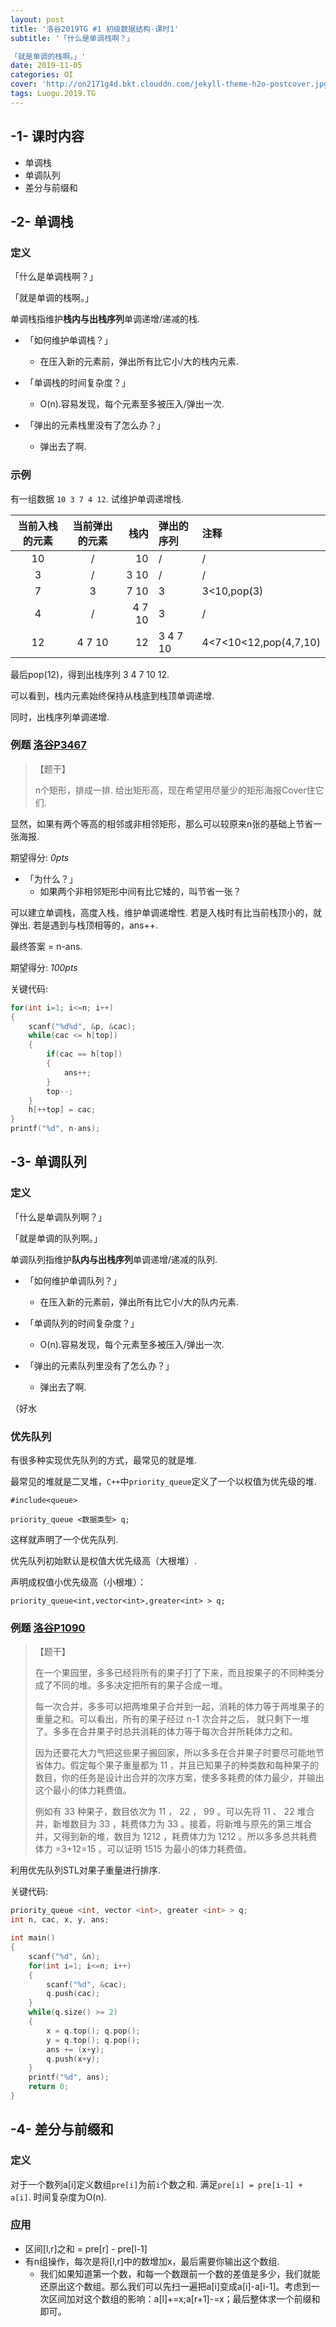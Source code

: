 ```yaml
---
layout: post
title: '洛谷2019TG #1 初级数据结构-课时1'
subtitle: '「什么是单调栈啊？」

「就是单调的栈啊。」'
date: 2019-11-05
categories: OI
cover: 'http://on2171g4d.bkt.clouddn.com/jekyll-theme-h2o-postcover.jpg'
tags: Luogu.2019.TG
---
```



## -1- 课时内容
- 单调栈
- 单调队列
- 差分与前缀和

## -2- 单调栈

### 定义

「什么是单调栈啊？」

「就是单调的栈啊。」

单调栈指维护**栈内与出栈序列**单调递增/递减的栈.

- 「如何维护单调栈？」
    - 在压入新的元素前，弹出所有比它小/大的栈内元素.

- 「单调栈的时间复杂度？」
    - O(n).容易发现，每个元素至多被压入/弹出一次.

- 「弹出的元素栈里没有了怎么办？」
    - 弹出去了啊.

### 示例

有一组数据 `10 3 7 4 12`. 试维护单调递增栈.

当前入栈的元素 | 当前弹出的元素 | 栈内 | 弹出的序列 | 注释
:-: | :-: | -: | :- | :-
10 | / | 10 | / | / 
3 | / | 3 10 | / | /
7 | 3 | 7 10 | 3 | 3<10,pop(3)
4 | / | 4 7 10 | 3 | /
12 | 4 7 10 | 12 | 3 4 7 10 | 4<7<10<12,pop(4,7,10)

最后pop(12)，得到出栈序列 3 4 7 10 12.

可以看到，栈内元素始终保持从栈底到栈顶单调递增.

同时，出栈序列单调递增.

### 例题 [洛谷P3467](https://www.luogu.org/problem/P3467)

>【题干】
>
>n个矩形，排成一排. 给出矩形高，现在希望用尽量少的矩形海报Cover住它们.

显然，如果有两个等高的相邻或非相邻矩形，那么可以较原来n张的基础上节省一张海报.

期望得分: *0pts*

- 「为什么？」
    - 如果两个非相邻矩形中间有比它矮的，叫节省一张？

可以建立单调栈，高度入栈，维护单调递增性. 若是入栈时有比当前栈顶小的，就弹出. 若是遇到与栈顶相等的，ans++.

最终答案 = n-ans.

期望得分: *100pts*

关键代码:
```cpp
for(int i=1; i<=n; i++)
{
    scanf("%d%d", &p, &cac);
    while(cac <= h[top])
    {
        if(cac == h[top])
        {
            ans++;
        }
        top--;
    }
    h[++top] = cac;
}
printf("%d", n-ans);
```

## -3- 单调队列

### 定义

「什么是单调队列啊？」

「就是单调的队列啊。」

单调队列指维护**队内与出栈序列**单调递增/递减的队列.

- 「如何维护单调队列？」
    - 在压入新的元素前，弹出所有比它小/大的队内元素.

- 「单调队列的时间复杂度？」
    - O(n).容易发现，每个元素至多被压入/弹出一次.

- 「弹出的元素队列里没有了怎么办？」
    - 弹出去了啊.

（好水

### 优先队列

有很多种实现优先队列的方式，最常见的就是堆.

最常见的堆就是二叉堆，`C++`中`priority_queue`定义了一个以权值为优先级的堆.

`#include<queue>`

`priority_queue <数据类型> q;`

这样就声明了一个优先队列.

优先队列初始默认是权值大优先级高（大根堆）.

声明成权值小优先级高（小根堆）：

`priority_queue<int,vector<int>,greater<int> > q;`

### 例题 [洛谷P1090](https://www.luogu.org/problem/P1090)

>【题干】
>
>在一个果园里，多多已经将所有的果子打了下来，而且按果子的不同种类分成了不同的堆。多多决定把所有的果子合成一堆。
>
>每一次合并，多多可以把两堆果子合并到一起，消耗的体力等于两堆果子的重量之和。可以看出，所有的果子经过 n-1 次合并之后， 就只剩下一堆了。多多在合并果子时总共消耗的体力等于每次合并所耗体力之和。
>
>因为还要花大力气把这些果子搬回家，所以多多在合并果子时要尽可能地节省体力。假定每个果子重量都为 11 ，并且已知果子的种类数和每种果子的数目，你的任务是设计出合并的次序方案，使多多耗费的体力最少，并输出这个最小的体力耗费值。
>
>例如有 33 种果子，数目依次为 11 ， 22 ， 99 。可以先将 11 、 22 堆合并，新堆数目为 33 ，耗费体力为 33 。接着，将新堆与原先的第三堆合并，又得到新的堆，数目为 1212 ，耗费体力为 1212 。所以多多总共耗费体力 =3+12=15 。可以证明 1515 为最小的体力耗费值。

利用优先队列STL对果子重量进行排序.

关键代码:
```cpp
priority_queue <int, vector <int>, greater <int> > q;
int n, cac, x, y, ans;

int main()
{
	scanf("%d", &n);
	for(int i=1; i<=n; i++)
	{
		scanf("%d", &cac);
		q.push(cac);
	}
	while(q.size() >= 2)
	{
		x = q.top(); q.pop();
		y = q.top(); q.pop();
		ans += (x+y);
		q.push(x+y);
	}
	printf("%d", ans);
	return 0;
}
```

## -4- 差分与前缀和

### 定义

对于一个数列a[i]定义数组`pre[i]`为前`i`个数之和. 满足`pre[i] = pre[i-1] + a[i]`. 时间复杂度为O(n).

### 应用

- 区间[l,r]之和 = pre[r] - pre[l-1]
- 有n组操作，每次是将[l,r]中的数增加x，最后需要你输出这个数组.
    - 我们如果知道第一个数，和每一个数跟前一个数的差值是多少，我们就能还原出这个数组。那么我们可以先扫一遍把a[i]变成a[i]-a[i-1]。考虑到一次区间加对这个数组的影响：a[l]+=x;a[r+1]-=x；最后整体求一个前缀和即可。